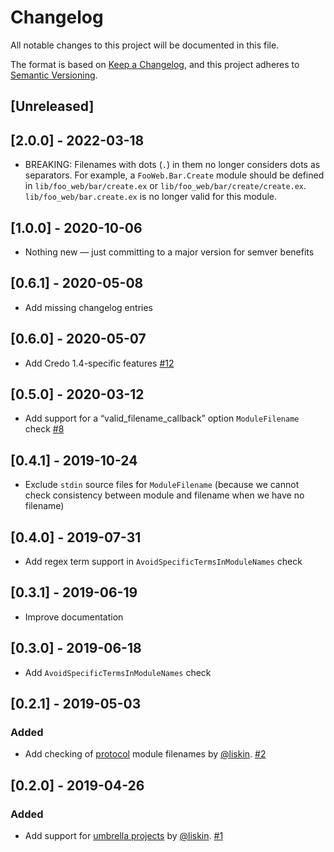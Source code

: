 # Changelog

All notable changes to this project will be documented in this file.

The format is based on [Keep a Changelog](https://keepachangelog.com/en/1.0.0/), and this project adheres to [Semantic Versioning](https://semver.org/spec/v2.0.0.html).

## [Unreleased]

## [2.0.0] - 2022-03-18

- BREAKING: Filenames with dots (`.`) in them no longer considers dots as separators. For example, a `FooWeb.Bar.Create` module should be defined in `lib/foo_web/bar/create.ex` or `lib/foo_web/bar/create/create.ex`. `lib/foo_web/bar.create.ex` is no longer valid for this module.

## [1.0.0] - 2020-10-06

- Nothing new — just committing to a major version for semver benefits

## [0.6.1] - 2020-05-08

- Add missing changelog entries

## [0.6.0] - 2020-05-07

- Add Credo 1.4-specific features [#12](https://github.com/mirego/credo_naming/pull/12)

## [0.5.0] - 2020-03-12

- Add support for a “valid_filename_callback” option `ModuleFilename` check [#8](https://github.com/mirego/credo_naming/pull/8)

## [0.4.1] - 2019-10-24

- Exclude `stdin` source files for `ModuleFilename` (because we cannot check consistency between module and filename when we have no filename)

## [0.4.0] - 2019-07-31

- Add regex term support in `AvoidSpecificTermsInModuleNames` check

## [0.3.1] - 2019-06-19

- Improve documentation

## [0.3.0] - 2019-06-18

- Add `AvoidSpecificTermsInModuleNames` check

## [0.2.1] - 2019-05-03

### Added

- Add checking of [protocol](https://elixir-lang.org/getting-started/protocols.html) module filenames by [@liskin](https://github.com/liskin). [#2](https://github.com/mirego/credo_filename_consistency/pull/2)

## [0.2.0] - 2019-04-26

### Added

- Add support for [umbrella projects](https://elixir-lang.org/getting-started/mix-otp/dependencies-and-umbrella-projects.html#umbrella-projects) by [@liskin](https://github.com/liskin). [#1](https://github.com/mirego/credo_filename_consistency/pull/1)
